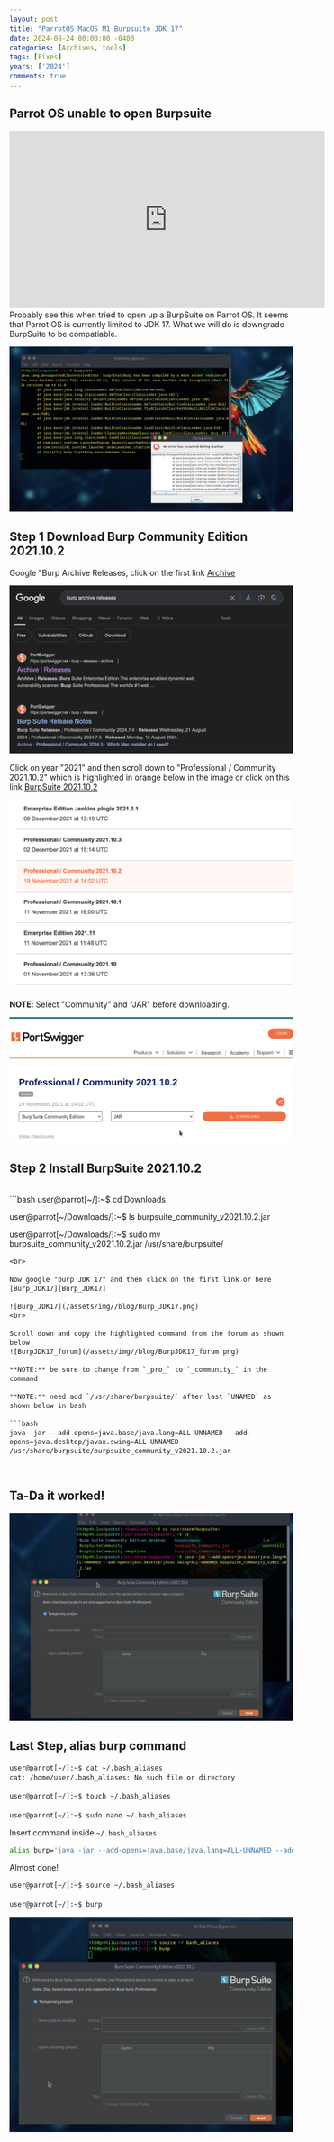 ```yaml
---
layout: post
title: "ParrotOS MacOS M1 Burpsuite JDK 17"
date: 2024-08-24 00:00:00 -0400
categories: [Archives, tools]
tags: [Fixes]
years: ['2024']
comments: true
---
```


## Parrot OS unable to open Burpsuite

<iframe width="560" height="315" src="https://www.youtube.com/embed/5IwNUSnOybU?si=xDmDNb_p3sWbzr1u" title="YouTube video player" frameborder="0" allow="accelerometer; autoplay; clipboard-write; encrypted-media; gyroscope; picture-in-picture; web-share" referrerpolicy="strict-origin-when-cross-origin" allowfullscreen></iframe>

<br>
Probably see this when tried to open up a BurpSuite on Parrot OS. It seems that Parrot OS is currently limited to JDK 17. What we will do is downgrade BurpSuite to be compatiable. 

![burp_err](/assets/img//blog/burp_err.png)

## Step 1 Download Burp Community Edition 2021.10.2

Google "Burp Archive Releases, click on the first link [Archive][Archive]

![burp_err](/assets/img//blog/archive.png)

Click on year "2021" and then scroll down to "Professional / Community 2021.10.2" which is highlighted in orange below in the image or click on this link [BurpSuite 2021.10.2][BurpSuite 2021.10.2]
<br>

![burp_err](/assets/img//blog/burp_10_2.png)

**NOTE**: Select "Community" and "JAR" before downloading.
<br>

![burp_err](/assets/img//blog/Community_JAR.png)

## Step 2 Install BurpSuite 2021.10.2
<br>
```bash
user@parrot[~/]:~$ cd Downloads

user@parrot[~/Downloads/]:~$ ls
burpsuite_community_v2021.10.2.jar

user@parrot[~/Downloads/]:~$ sudo mv burpsuite_community_v2021.10.2.jar /usr/share/burpsuite/
```
<br>

Now google "burp JDK 17" and then click on the first link or here [Burp_JDK17][Burp_JDK17]

![Burp_JDK17](/assets/img//blog/Burp_JDK17.png)
<br>

Scroll down and copy the highlighted command from the forum as shown below
![BurpJDK17_forum](/assets/img//blog/BurpJDK17_forum.png)

**NOTE:** be sure to change from `_pro_` to `_community_` in the command

**NOTE:** need add `/usr/share/burpsuite/` after last `UNAMED` as shown below in bash

```bash
java -jar --add-opens=java.base/java.lang=ALL-UNNAMED --add-opens=java.desktop/javax.swing=ALL-UNNAMED /usr/share/burpsuite/burpsuite_community_v2021.10.2.jar
```
<br>


## Ta-Da it worked!

![burp_worked](/assets/img//blog/burp_worked.png)

## Last Step, alias burp command

```bash
user@parrot[~/]:~$ cat ~/.bash_aliases
cat: /home/user/.bash_aliases: No such file or directory

user@parrot[~/]:~$ touch ~/.bash_aliases

user@parrot[~/]:~$ sudo nano ~/.bash_aliases
```

Insert command inside `~/.bash_aliases`

```bash
alias burp='java -jar --add-opens=java.base/java.lang=ALL-UNNAMED --add-opens=java.desktop/javax.swing=ALL-UNNAMED /usr/share/burpsuite/burpsuite_community_v2021.10.2.jar'
```

Almost done!

```bash
user@parrot[~/]:~$ source ~/.bash_aliases

user@parrot[~/]:~$ burp
```
![burp](/assets/img//blog/burp.png)


[Archive]:https://portswigger.net/burp/releases/archive
[BurpSuite 2021.10.2]:https://portswigger.net/burp/releases/professional-community-2021-10-2
[Burp_JDK17]:https://forum.portswigger.net/thread/run-burp-on-openjdk-17-5611cb564e50e

